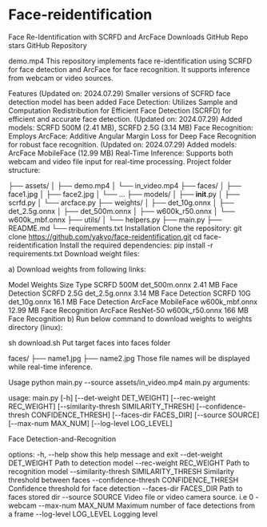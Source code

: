 # Face-reidentification


Face Re-Identification with SCRFD and ArcFace
Downloads GitHub Repo stars GitHub Repository


 demo.mp4 
This repository implements face re-identification using SCRFD for face detection and ArcFace for face recognition. It supports inference from webcam or video sources.

Features (Updated on: 2024.07.29)
 Smaller versions of SCFRD face detection model has been added
 Face Detection: Utilizes Sample and Computation Redistribution for Efficient Face Detection (SCRFD) for efficient and accurate face detection. (Updated on: 2024.07.29)
Added models: SCRFD 500M (2.41 MB), SCRFD 2.5G (3.14 MB)
 Face Recognition: Employs ArcFace: Additive Angular Margin Loss for Deep Face Recognition for robust face recognition. (Updated on: 2024.07.29)
Added models: ArcFace MobileFace (12.99 MB)
 Real-Time Inference: Supports both webcam and video file input for real-time processing.
Project folder structure:

├── assets/
│   ├── demo.mp4
│   └── in_video.mp4
├── faces/
│   ├── face1.jpg
│   ├── face2.jpg
│   └── ...
├── models/
│   ├── __init__.py
│   ├── scrfd.py
│   └── arcface.py
├── weights/
│   ├── det_10g.onnx
│   ├── det_2.5g.onnx
│   ├── det_500m.onnx
│   ├── w600k_r50.onnx
│   └── w600k_mbf.onnx
├── utils/
│   └── helpers.py
├── main.py
├── README.md
└── requirements.txt
Installation
Clone the repository:
git clone https://github.com/yakyo/face-reidentification.git
cd face-reidentification
Install the required dependencies:
pip install -r requirements.txt
Download weight files:

a) Download weights from following links:

Model	Weights	Size	Type
SCRFD 500M	det_500m.onnx	2.41 MB	Face Detection
SCRFD 2.5G	det_2.5g.onnx	3.14 MB	Face Detection
SCRFD 10G	det_10g.onnx	16.1 MB	Face Detection
ArcFace MobileFace	w600k_mbf.onnx	12.99 MB	Face Recognition
ArcFace ResNet-50	w600k_r50.onnx	166 MB	Face Recognition
b) Run below command to download weights to weights directory (linux):

sh download.sh
Put target faces into faces folder

faces/
    ├── name1.jpg
    ├── name2.jpg
Those file names will be displayed while real-time inference.

Usage
python main.py --source assets/in_video.mp4
main.py arguments:

usage: main.py [-h] [--det-weight DET_WEIGHT] [--rec-weight REC_WEIGHT] [--similarity-thresh SIMILARITY_THRESH] [--confidence-thresh CONFIDENCE_THRESH]
               [--faces-dir FACES_DIR] [--source SOURCE] [--max-num MAX_NUM] [--log-level LOG_LEVEL]

Face Detection-and-Recognition

options:
  -h, --help            show this help message and exit
  --det-weight DET_WEIGHT
                        Path to detection model
  --rec-weight REC_WEIGHT
                        Path to recognition model
  --similarity-thresh SIMILARITY_THRESH
                        Similarity threshold between faces
  --confidence-thresh CONFIDENCE_THRESH
                        Confidence threshold for face detection
  --faces-dir FACES_DIR
                        Path to faces stored dir
  --source SOURCE       Video file or video camera source. i.e 0 - webcam
  --max-num MAX_NUM     Maximum number of face detections from a frame
  --log-level LOG_LEVEL
                        Logging level
